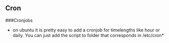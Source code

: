 ## Cron

###Cronjobs
- on ubuntu it is pretty easy to add a cronjob for timelengths like hour or daily. You can just add the script to
folder that corresponds in /etc/cron* 
